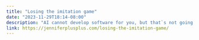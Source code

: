 ```yaml
---
title: "Losing the imitation game"
date: "2023-11-29T18:14-08:00"
description: "AI cannot develop software for you, but that`s not going to stop people from trying to make it happen anyway. And that is going to turn all of the easy software development problems into hard problems."
link: https://jenniferplusplus.com/losing-the-imitation-game/
---
```

